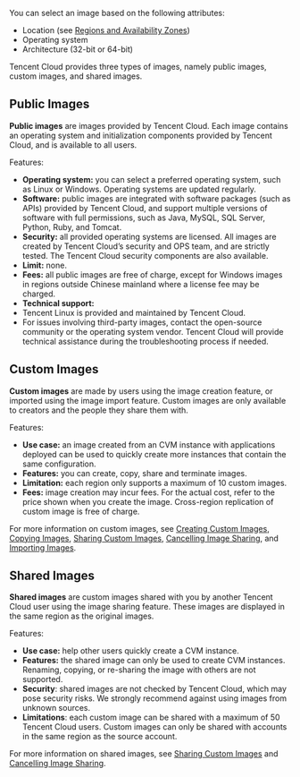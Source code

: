 You can select an image based on the following attributes:
- Location (see [Regions and Availability Zones](https://intl.cloud.tencent.com/document/product/213/6091))
- Operating system
- Architecture (32-bit or 64-bit)

Tencent Cloud provides three types of images, namely public images, custom images, and shared images.

## Public Images
**Public images** are images provided by Tencent Cloud. Each image contains an operating system and initialization components provided by Tencent Cloud, and is available to all users.

Features:
 - **Operating system:** you can select a preferred operating system, such as Linux or Windows. Operating systems are updated regularly.
 - **Software:** public images are integrated with software packages (such as APIs) provided by Tencent Cloud, and support multiple versions of software with full permissions, such as Java, MySQL, SQL Server, Python, Ruby, and Tomcat.
 - **Security:** all provided operating systems are licensed. All images are created by Tencent Cloud’s security and OPS team, and are strictly tested. The Tencent Cloud security components are also available.
 - **Limit:** none.
 - **Fees:** all public images are free of charge, except for Windows images in regions outside Chinese mainland where a license fee may be charged.
 - **Technical support:**
  - Tencent Linux is provided and maintained by Tencent Cloud.
  - For issues involving third-party images, contact the open-source community or the operating system vendor. Tencent Cloud will provide technical assistance during the troubleshooting process if needed.

## Custom Images
**Custom images** are made by users using the image creation feature, or imported using the image import feature. Custom images are only available to creators and the people they share them with.

Features:
 - **Use case:** an image created from an CVM instance with applications deployed can be used to quickly create more instances that contain the same configuration.
 - **Features:** you can create, copy, share and terminate images.
 - **Limitation:** each region only supports a maximum of 10 custom images.
 - **Fees:** image creation may incur fees. For the actual cost, refer to the price shown when you create the image. Cross-region replication of custom image is free of charge.

For more information on custom images, see [Creating Custom Images](https://intl.cloud.tencent.com/document/product/213/4942), [Copying Images](https://intl.cloud.tencent.com/document/product/213/4943), [Sharing Custom Images](https://intl.cloud.tencent.com/document/product/213/4944), [Cancelling Image Sharing](https://intl.cloud.tencent.com/document/product/213/7148), and [Importing Images](https://intl.cloud.tencent.com/document/product/213/4945).

## Shared Images
**Shared images** are custom images shared with you by another Tencent Cloud user using the image sharing feature.
These images are displayed in the same region as the original images.

Features:
 - **Use case:** help other users quickly create a CVM instance.
 - **Features:** the shared image can only be used to create CVM instances. Renaming, copying, or re-sharing the image with others are not supported.
 - **Security**: shared images are not checked by Tencent Cloud, which may pose security risks. We strongly recommend against using images from unknown sources.
 - **Limitations**: each custom image can be shared with a maximum of 50 Tencent Cloud users. Custom images can only be shared with accounts in the same region as the source account.

For more information on shared images, see [Sharing Custom Images](https://intl.cloud.tencent.com/document/product/213/4944) and [Cancelling Image Sharing](https://intl.cloud.tencent.com/document/product/213/7148).


